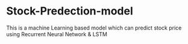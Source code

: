 # Stock-Predection-model
This is a machine Learning  based model which can predict stock price using Recurrent Neural Network &amp; LSTM
